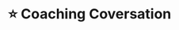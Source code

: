 ---
title: "⭐️ Coaching Coversation"
description: '44% karyawan bilang kalau mereka gak pernah dapet constructive feedback. Jangan mau ada di braket manajar itu. Terus memberikan feedback loop yang konstan, dan dorong tim untuk berkembang, kemudian "get out of the way"!'
cover: "images/reading/coaching-conversation.jpeg"
publishDate: 2021-04-12
authors: "Brian Souza"
categories: ["business & leadership"]
status: 🟢
---